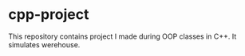 # cpp-project
This repository contains project I made during OOP classes in C++. It simulates werehouse.
